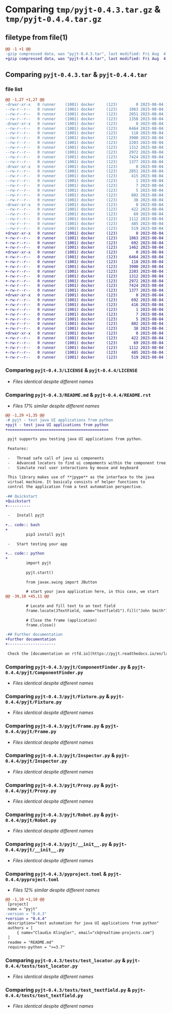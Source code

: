 # Comparing `tmp/pyjt-0.4.3.tar.gz` & `tmp/pyjt-0.4.4.tar.gz`

## filetype from file(1)

```diff
@@ -1 +1 @@
-gzip compressed data, was "pyjt-0.4.3.tar", last modified: Fri Aug  4 12:13:15 2023, max compression
+gzip compressed data, was "pyjt-0.4.4.tar", last modified: Fri Aug  4 12:16:33 2023, max compression
```

## Comparing `pyjt-0.4.3.tar` & `pyjt-0.4.4.tar`

### file list

```diff
@@ -1,27 +1,27 @@
-drwxr-xr-x   0 runner    (1001) docker     (123)        0 2023-08-04 12:13:15.833027 pyjt-0.4.3/
--rw-r--r--   0 runner    (1001) docker     (123)     1063 2023-08-04 12:12:42.000000 pyjt-0.4.3/LICENSE
--rw-r--r--   0 runner    (1001) docker     (123)     2051 2023-08-04 12:13:15.833027 pyjt-0.4.3/PKG-INFO
--rw-r--r--   0 runner    (1001) docker     (123)     1358 2023-08-04 12:12:42.000000 pyjt-0.4.3/README.md
-drwxr-xr-x   0 runner    (1001) docker     (123)        0 2023-08-04 12:13:15.833027 pyjt-0.4.3/pyjt/
--rw-r--r--   0 runner    (1001) docker     (123)     6464 2023-08-04 12:12:42.000000 pyjt-0.4.3/pyjt/ComponentFinder.py
--rw-r--r--   0 runner    (1001) docker     (123)      118 2023-08-04 12:12:42.000000 pyjt-0.4.3/pyjt/Errors.py
--rw-r--r--   0 runner    (1001) docker     (123)     3900 2023-08-04 12:12:42.000000 pyjt-0.4.3/pyjt/Fixture.py
--rw-r--r--   0 runner    (1001) docker     (123)     2203 2023-08-04 12:12:42.000000 pyjt-0.4.3/pyjt/Frame.py
--rw-r--r--   0 runner    (1001) docker     (123)     1312 2023-08-04 12:12:42.000000 pyjt-0.4.3/pyjt/Inspector.py
--rw-r--r--   0 runner    (1001) docker     (123)     2972 2023-08-04 12:12:42.000000 pyjt-0.4.3/pyjt/Proxy.py
--rw-r--r--   0 runner    (1001) docker     (123)     7424 2023-08-04 12:12:42.000000 pyjt-0.4.3/pyjt/Robot.py
--rw-r--r--   0 runner    (1001) docker     (123)     1377 2023-08-04 12:12:42.000000 pyjt-0.4.3/pyjt/__init__.py
-drwxr-xr-x   0 runner    (1001) docker     (123)        0 2023-08-04 12:13:15.833027 pyjt-0.4.3/pyjt.egg-info/
--rw-r--r--   0 runner    (1001) docker     (123)     2051 2023-08-04 12:13:15.000000 pyjt-0.4.3/pyjt.egg-info/PKG-INFO
--rw-r--r--   0 runner    (1001) docker     (123)      415 2023-08-04 12:13:15.000000 pyjt-0.4.3/pyjt.egg-info/SOURCES.txt
--rw-r--r--   0 runner    (1001) docker     (123)        1 2023-08-04 12:13:15.000000 pyjt-0.4.3/pyjt.egg-info/dependency_links.txt
--rw-r--r--   0 runner    (1001) docker     (123)        7 2023-08-04 12:13:15.000000 pyjt-0.4.3/pyjt.egg-info/requires.txt
--rw-r--r--   0 runner    (1001) docker     (123)        5 2023-08-04 12:13:15.000000 pyjt-0.4.3/pyjt.egg-info/top_level.txt
--rw-r--r--   0 runner    (1001) docker     (123)      802 2023-08-04 12:12:42.000000 pyjt-0.4.3/pyproject.toml
--rw-r--r--   0 runner    (1001) docker     (123)       38 2023-08-04 12:13:15.833027 pyjt-0.4.3/setup.cfg
-drwxr-xr-x   0 runner    (1001) docker     (123)        0 2023-08-04 12:13:15.833027 pyjt-0.4.3/tests/
--rw-r--r--   0 runner    (1001) docker     (123)      422 2023-08-04 12:12:42.000000 pyjt-0.4.3/tests/test_frame.py
--rw-r--r--   0 runner    (1001) docker     (123)       69 2023-08-04 12:12:42.000000 pyjt-0.4.3/tests/test_framefinder.py
--rw-r--r--   0 runner    (1001) docker     (123)     1112 2023-08-04 12:12:42.000000 pyjt-0.4.3/tests/test_locator.py
--rw-r--r--   0 runner    (1001) docker     (123)      485 2023-08-04 12:12:42.000000 pyjt-0.4.3/tests/test_proxy.py
--rw-r--r--   0 runner    (1001) docker     (123)      519 2023-08-04 12:12:42.000000 pyjt-0.4.3/tests/test_textfield.py
+drwxr-xr-x   0 runner    (1001) docker     (123)        0 2023-08-04 12:16:33.357139 pyjt-0.4.4/
+-rw-r--r--   0 runner    (1001) docker     (123)     1063 2023-08-04 12:15:58.000000 pyjt-0.4.4/LICENSE
+-rw-r--r--   0 runner    (1001) docker     (123)      692 2023-08-04 12:16:33.353139 pyjt-0.4.4/PKG-INFO
+-rw-r--r--   0 runner    (1001) docker     (123)     1462 2023-08-04 12:15:58.000000 pyjt-0.4.4/README.rst
+drwxr-xr-x   0 runner    (1001) docker     (123)        0 2023-08-04 12:16:33.353139 pyjt-0.4.4/pyjt/
+-rw-r--r--   0 runner    (1001) docker     (123)     6464 2023-08-04 12:15:58.000000 pyjt-0.4.4/pyjt/ComponentFinder.py
+-rw-r--r--   0 runner    (1001) docker     (123)      118 2023-08-04 12:15:58.000000 pyjt-0.4.4/pyjt/Errors.py
+-rw-r--r--   0 runner    (1001) docker     (123)     3900 2023-08-04 12:15:58.000000 pyjt-0.4.4/pyjt/Fixture.py
+-rw-r--r--   0 runner    (1001) docker     (123)     2203 2023-08-04 12:15:58.000000 pyjt-0.4.4/pyjt/Frame.py
+-rw-r--r--   0 runner    (1001) docker     (123)     1312 2023-08-04 12:15:58.000000 pyjt-0.4.4/pyjt/Inspector.py
+-rw-r--r--   0 runner    (1001) docker     (123)     2972 2023-08-04 12:15:58.000000 pyjt-0.4.4/pyjt/Proxy.py
+-rw-r--r--   0 runner    (1001) docker     (123)     7424 2023-08-04 12:15:58.000000 pyjt-0.4.4/pyjt/Robot.py
+-rw-r--r--   0 runner    (1001) docker     (123)     1377 2023-08-04 12:15:58.000000 pyjt-0.4.4/pyjt/__init__.py
+drwxr-xr-x   0 runner    (1001) docker     (123)        0 2023-08-04 12:16:33.353139 pyjt-0.4.4/pyjt.egg-info/
+-rw-r--r--   0 runner    (1001) docker     (123)      692 2023-08-04 12:16:33.000000 pyjt-0.4.4/pyjt.egg-info/PKG-INFO
+-rw-r--r--   0 runner    (1001) docker     (123)      416 2023-08-04 12:16:33.000000 pyjt-0.4.4/pyjt.egg-info/SOURCES.txt
+-rw-r--r--   0 runner    (1001) docker     (123)        1 2023-08-04 12:16:33.000000 pyjt-0.4.4/pyjt.egg-info/dependency_links.txt
+-rw-r--r--   0 runner    (1001) docker     (123)        7 2023-08-04 12:16:33.000000 pyjt-0.4.4/pyjt.egg-info/requires.txt
+-rw-r--r--   0 runner    (1001) docker     (123)        5 2023-08-04 12:16:33.000000 pyjt-0.4.4/pyjt.egg-info/top_level.txt
+-rw-r--r--   0 runner    (1001) docker     (123)      802 2023-08-04 12:15:58.000000 pyjt-0.4.4/pyproject.toml
+-rw-r--r--   0 runner    (1001) docker     (123)       38 2023-08-04 12:16:33.357139 pyjt-0.4.4/setup.cfg
+drwxr-xr-x   0 runner    (1001) docker     (123)        0 2023-08-04 12:16:33.353139 pyjt-0.4.4/tests/
+-rw-r--r--   0 runner    (1001) docker     (123)      422 2023-08-04 12:15:58.000000 pyjt-0.4.4/tests/test_frame.py
+-rw-r--r--   0 runner    (1001) docker     (123)       69 2023-08-04 12:15:58.000000 pyjt-0.4.4/tests/test_framefinder.py
+-rw-r--r--   0 runner    (1001) docker     (123)     1112 2023-08-04 12:15:58.000000 pyjt-0.4.4/tests/test_locator.py
+-rw-r--r--   0 runner    (1001) docker     (123)      485 2023-08-04 12:15:58.000000 pyjt-0.4.4/tests/test_proxy.py
+-rw-r--r--   0 runner    (1001) docker     (123)      519 2023-08-04 12:15:58.000000 pyjt-0.4.4/tests/test_textfield.py
```

### Comparing `pyjt-0.4.3/LICENSE` & `pyjt-0.4.4/LICENSE`

 * *Files identical despite different names*

### Comparing `pyjt-0.4.3/README.md` & `pyjt-0.4.4/README.rst`

 * *Files 17% similar despite different names*

```diff
@@ -1,29 +1,35 @@
-# pyjt - test java UI applications from python
+pyjt - test java UI applications from python
+============================================
 
 pyjt supports you testing java UI applications from python.
 
 Features:
 
 -   Thread safe call of java ui components
 -   Advanced locators to find ui compoments within the component tree
 -   Simulate real user interactions by mouse and keyboard
 
 This library makes use of **jpype** as the interface to the java
 virtual machine. It basicaly consists of helper functions to
 control the application from a test automation perspective.
 
-## Quickstart
+Quickstart
+----------
 
 -   Install pyjt
 
+.. code:: bash
+
         pip3 install pyjt
 
 -   Start testing your app
 
+.. code:: python
+
         import pyjt
 
         pyjt.start()
         
         from javax.swing import JButton
 
         # start your java application here, in this case, we start
@@ -39,10 +45,11 @@
 
         # Locate and fill text to an text field
         frame.locate(JTextField, name="textfield1").fill("John Smith")
 
         # Close the frame (application)
         frame.close()
 
-## Further documentation
+Further documentation
+---------------------
 
 Check the [documentation on rtfd.io](https://pyjt.readthedocs.io/en/latest/)
```

### Comparing `pyjt-0.4.3/pyjt/ComponentFinder.py` & `pyjt-0.4.4/pyjt/ComponentFinder.py`

 * *Files identical despite different names*

### Comparing `pyjt-0.4.3/pyjt/Fixture.py` & `pyjt-0.4.4/pyjt/Fixture.py`

 * *Files identical despite different names*

### Comparing `pyjt-0.4.3/pyjt/Frame.py` & `pyjt-0.4.4/pyjt/Frame.py`

 * *Files identical despite different names*

### Comparing `pyjt-0.4.3/pyjt/Inspector.py` & `pyjt-0.4.4/pyjt/Inspector.py`

 * *Files identical despite different names*

### Comparing `pyjt-0.4.3/pyjt/Proxy.py` & `pyjt-0.4.4/pyjt/Proxy.py`

 * *Files identical despite different names*

### Comparing `pyjt-0.4.3/pyjt/Robot.py` & `pyjt-0.4.4/pyjt/Robot.py`

 * *Files identical despite different names*

### Comparing `pyjt-0.4.3/pyjt/__init__.py` & `pyjt-0.4.4/pyjt/__init__.py`

 * *Files identical despite different names*

### Comparing `pyjt-0.4.3/pyproject.toml` & `pyjt-0.4.4/pyproject.toml`

 * *Files 12% similar despite different names*

```diff
@@ -1,10 +1,10 @@
 [project]
 name = "pyjt"
-version = "0.4.3"
+version = "0.4.4"
 description="test automation for java UI applications from python"
 authors = [
     { name="Claudio Klingler", email="ck@realtime-projects.com"}
 ]
 readme = "README.md"
 requires-python = ">=3.7"
```

### Comparing `pyjt-0.4.3/tests/test_locator.py` & `pyjt-0.4.4/tests/test_locator.py`

 * *Files identical despite different names*

### Comparing `pyjt-0.4.3/tests/test_textfield.py` & `pyjt-0.4.4/tests/test_textfield.py`

 * *Files identical despite different names*

